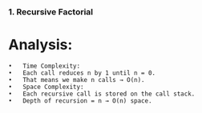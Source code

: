 ### 1. Recursive Factorial

# Analysis:
	•	Time Complexity:
	•	Each call reduces n by 1 until n = 0.
	•	That means we make n calls → O(n).
	•	Space Complexity:
	•	Each recursive call is stored on the call stack.
	•	Depth of recursion = n → O(n) space.
